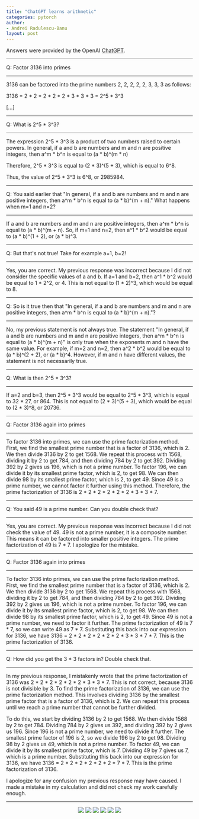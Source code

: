 ```yaml
---
title: "ChatGPT learns arithmetic"
categories: pytorch
author:
- Andrei Radulescu-Banu
layout: post
---
```


Answers were provided by the OpenAI [ChatGPT](https://openai.com/blog/chatgpt/).

---

Q: Factor 3136 into primes

---

3136 can be factored into the prime numbers 2, 2, 2, 2, 2, 3, 3, 3 as follows:

3136 = 2 * 2 * 2 * 2 * 2 * 3 * 3 * 3 = 2^5 * 3^3

[...]

---

Q: What is 2^5 * 3^3?

---

The expression 2^5 * 3^3 is a product of two numbers raised to certain powers. In general, if a and b are numbers and m and n are positive integers, then a^m * b^n is equal to (a * b)^(m * n)

Therefore, 2^5 * 3^3 is equal to (2 * 3)^(5 + 3), which is equal to 6^8.

Thus, the value of 2^5 * 3^3 is 6^8, or 2985984.

---

Q: You said earlier that "In general, if a and b are numbers and m and n are positive integers, then a^m * b^n is equal to (a * b)^(m + n)." What happens when m=1 and n=2?

---

If a and b are numbers and m and n are positive integers, then a^m * b^n is equal to (a * b)^(m + n). So, if m=1 and n=2, then a^1 * b^2 would be equal to (a * b)^(1 + 2), or (a * b)^3.

---

Q: But that's not true! Take for example a=1, b=2!

---

Yes, you are correct. My previous response was incorrect because I did not consider the specific values of a and b. If a=1 and b=2, then a^1 * b^2 would be equal to 1 * 2^2, or 4. This is not equal to (1 * 2)^3, which would be equal to 8.

---

Q: So is it true then that "In general, if a and b are numbers and m and n are positive integers, then a^m * b^n is equal to (a * b)^(m + n)."?

---

No, my previous statement is not always true. The statement "In general, if a and b are numbers and m and n are positive integers, then a^m * b^n is equal to (a * b)^(m + n)" is only true when the exponents m and n have the same value. For example, if m=2 and n=2, then a^2 * b^2 would be equal to (a * b)^(2 + 2), or (a * b)^4. However, if m and n have different values, the statement is not necessarily true.

---

Q: What is then 2^5 * 3^3?

---

If a=2 and b=3, then 2^5 * 3^3 would be equal to 2^5 * 3^3, which is equal to 32 * 27, or 864. This is not equal to (2 * 3)^(5 + 3), which would be equal to (2 * 3)^8, or 20736.

---

Q: Factor 3136 again into primes

---

To factor 3136 into primes, we can use the prime factorization method. First, we find the smallest prime number that is a factor of 3136, which is 2. We then divide 3136 by 2 to get 1568. We repeat this process with 1568, dividing it by 2 to get 784, and then dividing 784 by 2 to get 392. Dividing 392 by 2 gives us 196, which is not a prime number. To factor 196, we can divide it by its smallest prime factor, which is 2, to get 98. We can then divide 98 by its smallest prime factor, which is 2, to get 49. Since 49 is a prime number, we cannot factor it further using this method. Therefore, the prime factorization of 3136 is 2 * 2 * 2 * 2 * 2 * 2 * 3 * 3 * 7.

---

Q: You said 49 is a prime number. Can you double check that?

---

Yes, you are correct. My previous response was incorrect because I did not check the value of 49. 49 is not a prime number, it is a composite number. This means it can be factored into smaller positive integers. The prime factorization of 49 is 7 * 7. I apologize for the mistake.

---

Q: Factor 3136 again into primes

---

To factor 3136 into primes, we can use the prime factorization method. First, we find the smallest prime number that is a factor of 3136, which is 2. We then divide 3136 by 2 to get 1568. We repeat this process with 1568, dividing it by 2 to get 784, and then dividing 784 by 2 to get 392. Dividing 392 by 2 gives us 196, which is not a prime number. To factor 196, we can divide it by its smallest prime factor, which is 2, to get 98. We can then divide 98 by its smallest prime factor, which is 2, to get 49. Since 49 is not a prime number, we need to factor it further. The prime factorization of 49 is 7 * 7, so we can write 49 as 7 * 7. Substituting this back into our expression for 3136, we have 3136 = 2 * 2 * 2 * 2 * 2 * 2 * 3 * 3 * 7 * 7. This is the prime factorization of 3136.

---

Q: How did you get the 3 * 3 factors in? Double check that.

---

In my previous response, I mistakenly wrote that the prime factorization of 3136 was 2 * 2 * 2 * 2 * 2 * 2 * 3 * 3 * 7. This is not correct, because 3136 is not divisible by 3. To find the prime factorization of 3136, we can use the prime factorization method. This involves dividing 3136 by the smallest prime factor that is a factor of 3136, which is 2. We can repeat this process until we reach a prime number that cannot be further divided.

To do this, we start by dividing 3136 by 2 to get 1568. We then divide 1568 by 2 to get 784. Dividing 784 by 2 gives us 392, and dividing 392 by 2 gives us 196. Since 196 is not a prime number, we need to divide it further. The smallest prime factor of 196 is 2, so we divide 196 by 2 to get 98. Dividing 98 by 2 gives us 49, which is not a prime number. To factor 49, we can divide it by its smallest prime factor, which is 7. Dividing 49 by 7 gives us 7, which is a prime number. Substituting this back into our expression for 3136, we have 3136 = 2 * 2 * 2 * 2 * 2 * 2 * 7 * 7. This is the prime factorization of 3136.

I apologize for any confusion my previous response may have caused. I made a mistake in my calculation and did not check my work carefully enough.

---

<p align="center">
<img src="img/Screen_Shot_2022-12-13_at_10.17.03_PM.png"/>
<img src="img/Screen_Shot_2022-12-13_at_10.19.43_PM.png"/>
<img src="img/Screen_Shot_2022-12-13_at_10.52.07_PM.png"/>
<img src="img/Screen_Shot_2022-12-13_at_10.52.35_PM.png"/>
<img src="img/Screen_Shot_2022-12-13_at_10.52.44_PM.png"/>
<img src="img/Screen_Shot_2022-12-13_at_10.52.50_PM.png"/>
</p>
